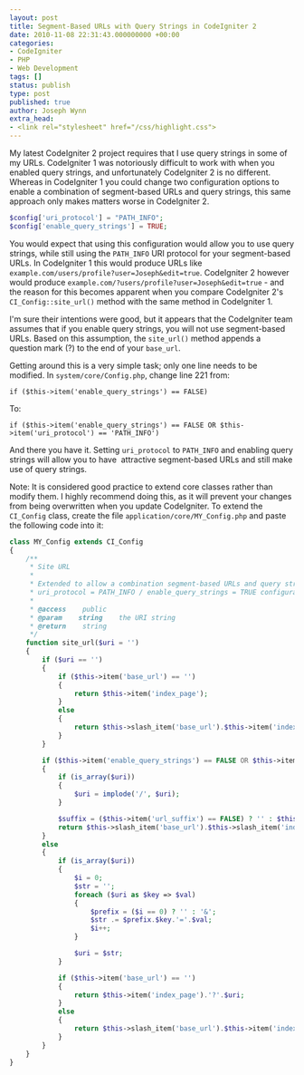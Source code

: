 ```yaml
---
layout: post
title: Segment-Based URLs with Query Strings in CodeIgniter 2
date: 2010-11-08 22:31:43.000000000 +00:00
categories:
- CodeIgniter
- PHP
- Web Development
tags: []
status: publish
type: post
published: true
author: Joseph Wynn
extra_head:
- <link rel="stylesheet" href="/css/highlight.css">
---
```


My latest CodeIgniter 2 project requires that I use query strings in some of my URLs. CodeIgniter 1 was notoriously difficult to work with when you enabled query strings, and unfortunately CodeIgniter 2 is no different. Whereas in CodeIgniter 1 you could change two configuration options to enable a combination of segment-based URLs and query strings, this same approach only makes matters worse in CodeIgniter 2.

<!--more-->

```php
$config['uri_protocol'] = "PATH_INFO";
$config['enable_query_strings'] = TRUE;
```

You would expect that using this configuration would allow you to use query strings, while still using the `PATH_INFO` URI protocol for your segment-based URLs. In CodeIgniter 1 this would produce URLs like `example.com/users/profile?user=Joseph&edit=true`. CodeIgniter 2 however would produce `example.com/?users/profile?user=Joseph&edit=true` - and the reason for this becomes apparent when you compare CodeIgniter 2's `CI_Config::site_url()` method with the same method in CodeIgniter 1.

I'm sure their intentions were good, but it appears that the CodeIgniter team assumes that if you enable query strings, you will not use segment-based URLs. Based on this assumption, the `site_url()` method appends a question mark (?) to the end of your `base_url`.

Getting around this is a very simple task; only one line needs to be modified. In `system/core/Config.php`, change line 221 from:

```
if ($this->item('enable_query_strings') == FALSE)
```

To:

```
if ($this->item('enable_query_strings') == FALSE OR $this->item('uri_protocol') == 'PATH_INFO')
```

And there you have it. Setting `uri_protocol` to `PATH_INFO` and enabling query strings will allow you to have  attractive segment-based URLs and still make use of query strings.

Note: It is considered good practice to extend core classes rather than modify them. I highly recommend doing this, as it will prevent your changes from being overwritten when you update CodeIgniter. To extend the `CI_Config` class, create the file `application/core/MY_Config.php` and paste the following code into it:

```php
class MY_Config extends CI_Config
{
    /**
     * Site URL
     *
     * Extended to allow a combination segment-based URLs and query strings when using the
     * uri_protocol = PATH_INFO / enable_query_strings = TRUE configuration setting.
     *
     * @access    public
     * @param    string    the URI string
     * @return    string
     */
    function site_url($uri = '')
    {
        if ($uri == '')
        {
            if ($this->item('base_url') == '')
            {
                return $this->item('index_page');
            }
            else
            {
                return $this->slash_item('base_url').$this->item('index_page');
            }
        }

        if ($this->item('enable_query_strings') == FALSE OR $this->item('uri_protocol') == 'PATH_INFO')
        {
            if (is_array($uri))
            {
                $uri = implode('/', $uri);
            }

            $suffix = ($this->item('url_suffix') == FALSE) ? '' : $this->item('url_suffix');
            return $this->slash_item('base_url').$this->slash_item('index_page').trim($uri, '/').$suffix;
        }
        else
        {
            if (is_array($uri))
            {
                $i = 0;
                $str = '';
                foreach ($uri as $key => $val)
                {
                    $prefix = ($i == 0) ? '' : '&';
                    $str .= $prefix.$key.'='.$val;
                    $i++;
                }

                $uri = $str;
            }

            if ($this->item('base_url') == '')
            {
                return $this->item('index_page').'?'.$uri;
            }
            else
            {
                return $this->slash_item('base_url').$this->item('index_page').'?'.$uri;
            }
        }
    }
}
```
